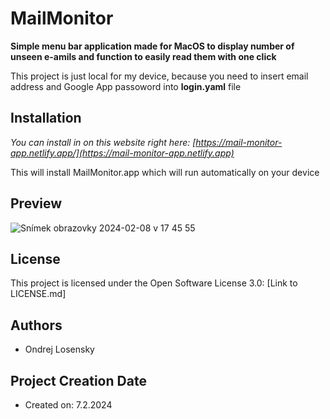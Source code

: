 # MailMonitor

**Simple menu bar application made for MacOS to display number of unseen e-amils and function to easily read them with one click**

This project is just local for my device, because you need to insert email address and Google App passoword into **login.yaml** file

## Installation

*You can install in on this website right here: [https://mail-monitor-app.netlify.app/](https://mail-monitor-app.netlify.app)*


This will install MailMonitor.app which will run automatically on your device

## Preview
![Snímek obrazovky 2024-02-08 v 17 45 55](https://github.com/OndrejLosensky/MailMonitor/assets/127244546/903156c0-ddd8-429b-8977-d38b48bd5203)




## License

This project is licensed under the Open Software License 3.0: [Link to LICENSE.md]

## Authors

* Ondrej Losensky


## Project Creation Date

* Created on: 7.2.2024
